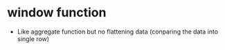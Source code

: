 # window function
- Like aggregate function but no flattening data (conparing the data into single row)
